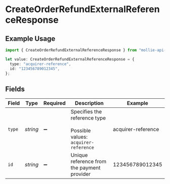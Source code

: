 # CreateOrderRefundExternalReferenceResponse

## Example Usage

```typescript
import { CreateOrderRefundExternalReferenceResponse } from "mollie-api-typescript/models/operations";

let value: CreateOrderRefundExternalReferenceResponse = {
  type: "acquirer-reference",
  id: "123456789012345",
};
```

## Fields

| Field                                                               | Type                                                                | Required                                                            | Description                                                         | Example                                                             |
| ------------------------------------------------------------------- | ------------------------------------------------------------------- | ------------------------------------------------------------------- | ------------------------------------------------------------------- | ------------------------------------------------------------------- |
| `type`                                                              | *string*                                                            | :heavy_minus_sign:                                                  | Specifies the reference type<br/><br/>Possible values: `acquirer-reference` | acquirer-reference                                                  |
| `id`                                                                | *string*                                                            | :heavy_minus_sign:                                                  | Unique reference from the payment provider                          | 123456789012345                                                     |